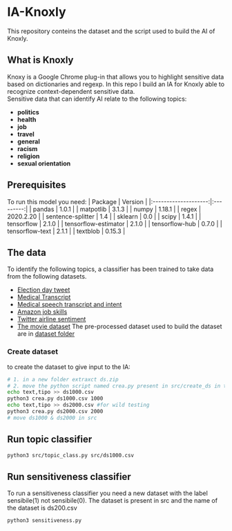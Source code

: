 # IA-Knoxly
This repository conteins the dataset and the script used to build the AI of Knoxly.  

## What is Knoxly
Knoxy is a Google Chrome plug-in that allows you to highlight sensitive data based on dictionaries and regexp.
In this repo I build an IA for Knoxly able to recognize context-dependent sensitive data.  
Sensitive data that can identify AI relate to the following topics:
- **politics**
- **health**
- **job**
- **travel**
- **general**
- **racism**
- **religion**
- **sexual orientation**


## Prerequisites
To run this model you need:
|        Package       |  Version  |
|:--------------------:|:---------:|
|        pandas        |   1.0.1   |
|       matpotlib      |   3.1.3   |
|         numpy        |   1.18.1  |
|         regex        | 2020.2.20 |
|   sentence-splitter  |    1.4    |
|        sklearn       |    0.0    |
|         scipy        |   1.4.1   |
|      tensorflow      |   2.1.0   |
| tensorflow-estimator |   2.1.0   |
|    tensorflow-hub    |   0.7.0   |
|    tensorflow-text   |   2.1.1   |
|       textblob       |   0.15.3  |

## The data
To identify the following topics, a classifier has been trained to take data from the following datasets.
- [Election day tweet](https://www.kaggle.com/kinguistics/election-day-tweets?rvi=1)
- [Medical Transcript](https://www.kaggle.com/tboyle10/medicaltranscriptions?rvi=1)
- [Medical speech transcript and intent](https://www.kaggle.com/paultimothymooney/medical-speech-transcription-and-intent?rvi=1)
- [Amazon job skills](https://www.kaggle.com/atahmasb/amazon-job-skills?rvi=1)
- [Twitter airline sentiment](https://www.kaggle.com/crowdflower/twitter-airline-sentiment?rvi=1)
- [The movie dataset](https://www.kaggle.com/rounakbanik/the-movies-dataset)
The pre-processed dataset used to build the dataset are in [dataset folder](https://github.com/CiccioTecchio/IA-Knoxly/blob/master/dataset/ds.zip)

### Create dataset
to create the dataset to give input to the IA:
```bash
# 1. in a new folder extraxct ds.zip
# 2. move the python script named crea.py present in src/create_ds in the new folder
echo text,tipo >> ds1000.csv
python3 crea.py ds1000.csv 1000
echo text,tipo >> ds2000.csv #for wild testing
python3 crea.py ds2000.csv 2000
# move ds1000 & ds2000 in src
```

## Run topic classifier
```bash
python3 src/topic_class.py src/ds1000.csv 
```

## Run sensitiveness classifier
To run a sensitiveness classifier you need a new dataset with the label sensibile(1) not sensibile(0). The dataset is present in src and the name of the dataset is ds200.csv
```bash
python3 sensitiveness.py
```
